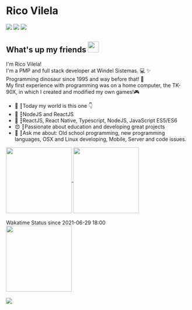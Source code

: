 # Rico Vilela
<a href="https://linkedin.com/in/ricovilela"><img src="https://img.shields.io/badge/linkedin-0077B5.svg?style=for-the-badge&logo=linkedin&logoColor=white"></a>
<a href="https://instagram.com/ricovilela"><img src="https://img.shields.io/badge/instagram-E4405F.svg?style=for-the-badge&logo=instagram&logoColor=white"></a>
<a href="mailto:rico.vilela@gmail.com"><img src="https://img.shields.io/badge/e‑mail-D14836.svg?style=for-the-badge&logo=GMail&logoColor=white"></a>

## What's up my friends <img src="https://media.giphy.com/media/hvRJCLFzcasrR4ia7z/giphy.gif" width="30px">
I'm Rico Vilela!<br>
I'm a PMP and full stack developer at Windel Sistemas. 💻 ✨<br>
Programming dinosaur since 1995 and way before that! 🦖<br>
My first experience with programming was on a home computer, the TK-90X, in which I created and modified my own games!🎮

<ul>
  <li>🚀 ┇Today my world is this one 👇</li>
  <li>💜 ┇NodeJS and ReactJS</li>
  <li>🥋 ┇ReactJS, React Native, Typescript, NodeJS, JavaScript ES5/ES6</li>
  <li>😍 ┇Passionate about education and developing great projects</li>
  <li>💬 ┇Ask me about: Old school programming, new programming languages, OSX and Linux developing, Mobile, Server and code issues.</li>
</ul>

<div>
  <a href="https://github.com/ricovilela">
    <img height="180em" align="center" src="https://github-readme-stats.vercel.app/api?username=ricovilela&show_icons=true&theme=react&include_all_commits=true&count_private=true"/>
  </a>
  <a href="https://github.com/ricovilela">
    <img height="180em" align="center" src="https://github-readme-stats.vercel.app/api/top-langs/?username=ricovilela&layout=compact&langs_count=16&theme=react&exclude_repo=porat-site-coming-soon"/>
  </a>
  <br /><br />
  <span>Wakatime Status since 2021-06-29 18:00</span>
  <br />
  <img height="180em" align="center" src="https://github-readme-stats.vercel.app/api/wakatime/?username=@ricovilela"/>
</div>
<br />
<img src="https://visitor-badge.glitch.me/badge?page_id=ricovilela" />
